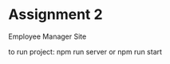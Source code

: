# Assignment 2

Employee Manager Site

to run project: npm run server
               or npm run start


 


 
  

